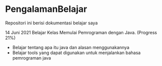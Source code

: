 # PengalamanBelajar
Repositori ini berisi dokumentasi belajar saya

14 Juni 2021
Belajar Kelas Memulai Pemrograman dengan Java. (Progress 21%)
* Belajar tentang apa itu java dan alasan menggunakannya
* Belajar tools yang dapat digunakan untuk menjalankan bahasa pemrograman java
